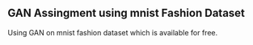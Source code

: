 ## GAN Assingment using mnist Fashion Dataset

Using GAN on mnist fashion dataset which is available for free.